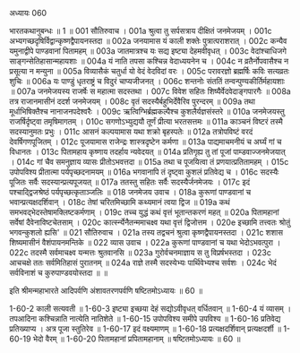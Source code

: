 अध्यायः 060

भारतकथानुबन्धः ॥ 1 ॥
001	सौतिरुवाच ।
001a	श्रुत्वा तु सर्पसत्राय दीक्षितं जनमेजयम् ।
001c	अभ्यगच्छदृषिर्विद्वान्कृष्णद्वैपायनस्तदा ॥
002a	जनयामास यं काली शक्तेः पुत्रात्पराशरात् ।
002c	कन्यैव यमुनाद्वीपे पाण्डवानां पितामहम् ॥
003a	जातमात्रश्च यः सद्य इष्ट्या देहमवीवृधत् ।
003c	वेदांश्चाधिजगे साङ्गन्सेतिहासान्महायशाः ॥
004a	यं नाति तपसा कश्चिन्न वेदाध्ययनेन च ।
004c	न व्रतैर्नोपवासैश्च न प्रसूत्या न मन्युना ॥
005a	विव्यासैकं चतुर्धा यो वेदं वेदविदां वरः ।
005c	परावरज्ञो ब्रह्मर्षिः कविः सत्यव्रतः शुचिः ॥
006a	यः पाण्डुं धृतराष्ट्रं च विदुरं चाप्यजीजनत् ।
006c	शन्तनोः संततिं तन्वन्पुण्यकीर्तिर्महायशाः ॥
007a	जनमेजयस्य राजर्षेः स महात्मा सदस्तथा ।
007c	विवेश सहितः शिष्यैर्वेदवेदाङ्गपारगैः ॥
008a	तत्र राजानमासीनं ददर्श जनमेजयम् ।
008c	वृतं सदस्यैर्बहुभिर्देवैरिव पुरन्दरम् ॥
009a	तथा मूर्धाभिषिक्तैश्च नानाजनपदेश्वरैः ।
009c	ऋत्विग्भिर्ब्रह्मकल्पैश्च कुशलैर्यज्ञसंस्तरे ॥
010a	जनमेजयस्तु राजर्षिर्दृष्ट्वा तमृषिमागतम् ।
010c	सगणोऽभ्युद्ययौ तूर्णं प्रीत्या भरतसत्तमः ॥
011a	काञ्चनं विष्टरं तस्मै सदस्यानुमतः प्रभुः ।
011c	आसनं कल्पयामास यथा शक्रो बृहस्पतेः ॥
012a	तत्रोपविष्टं वरदं देवर्षिगणपूजितम् ।
012c	पूजयामास राजेन्द्रः शास्त्रदृष्टेन कर्मणा ॥
013a	पाद्यमाचमनीयं च अर्घ्यं गां च विधानतः ।
013c	पितामहाय कृष्णाय तदर्हाय न्यवेदयत् ॥
014a	प्रतिगृह्य तु तां पूजां पाम्डवाज्जनमेजयात् ।
014c	गां चैव समनुज्ञाय व्यासः प्रीतोऽभवत्तदा ॥
015a	तथा च पूजयित्वा तं प्रणयात्प्रतितामहम् ।
015c	उपोपविश्य प्रीतात्मा पर्यपृच्छदनामयम् ॥
016a	भगवानापि तं दृष्ट्वा कुशलं प्रतिवेद्य च ।
016c	सदस्यैः पूजितः सर्वैः सदस्यान्प्रत्यपूजयत् ॥
017a	ततस्तु सहितः सर्वैः सदस्यैर्जनमेजयः ।
017c	इदं पश्चाद्द्विजश्रेष्ठं पर्यपृच्छत्कृताञ्जलिः ॥
018	जनमेजय उवाच ।
018a	कुरूणां पाण्डवानां च भवान्प्रत्यक्षदर्शिवान् ।
018c	तेषां चरितमिच्छामि कथ्यमानं त्वया द्विज ॥
019a	कथं समभवद्भेदस्तेषामक्लिष्टकर्मणाम् ।
019c	तच्च युद्धं कथं वृत्तं भूतान्तकरणं महत् ॥
020a	पितामहानां सर्वेषां दैवेनाविष्टचेतसाम् ।
020c	कार्त्स्न्येनैतन्ममाचक्ष्व यथा वृत्तं द्विजोत्तम ।
020e	इच्छामि तत्त्वतः श्रोतुं भगवन्कुशलो ह्यसि' ॥
021	सौतिरुवाच ।
021a	तस्य तद्वचनं श्रुत्वा कृष्णद्वैपायनस्तदा ।
021c	शशास शिष्यमासीनं वैशंपायनमन्तिके ॥
022	व्यास उवाच ।
022a	कुरूणां पाण्डवानां च यथा भेदोऽभवत्पुरा ।
022c	तदस्मै सर्वमाचक्ष्व यन्मत्तः श्रुतवानसि ॥
023a	गुरोर्वचनमाज्ञाय स तु विप्रर्षभस्तदा ।
023c	आचचक्षे ततः सर्वमितिहासं पुरातनम् ॥
024a	राज्ञे तस्मै सदस्येभ्यः पार्थिवेभ्यश्च सर्वशः ।
024c	भेदं सर्वविनाशं च कुरुपाण्डवयोस्तदा ॥ ॥

इति श्रीमन्महाभारते आदिपर्वणि अंशावतरणपर्वणि षष्टितमोऽध्यायः ॥ 60 ॥

1-60-2 काली सत्यवती ॥ 1-60-3 इष्ट्या इच्छया देहं सद्योऽवीवृधत् वर्धितवान् ॥ 1-60-4 यं व्यासम् । तपआदिना कश्चिन्नाति नात्येति नातिशेते ॥ 1-60-15 उपोपविश्य समीपे उपविश्य ॥ 1-60-16 प्रतिवेद्य प्रतिख्याप्य । अत्र पूजा स्तुतिरेव ॥ 1-60-17 इदं वक्ष्यमाणम् ॥ 1-60-18 प्रत्यक्षदर्शिवान् प्रत्यक्षदर्शी ॥ 1-60-19 भेदो वैरम् ॥ 1-60-20 पितामहानां प्रपितामहानाम् ॥ षष्टितमोऽध्यायः ॥ 60 ॥

